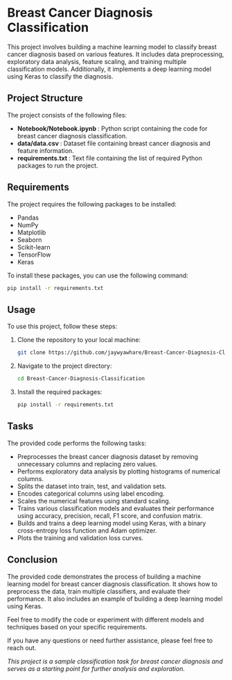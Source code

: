 # Breast Cancer Diagnosis Classification

This project involves building a machine learning model to classify breast cancer diagnosis based on various features. It includes data preprocessing, exploratory data analysis, feature scaling, and training multiple classification models. Additionally, it implements a deep learning model using Keras to classify the diagnosis.

## Project Structure
The project consists of the following files:

- <b> Notebook/Notebook.ipynb </b>: Python script containing the code for breast cancer diagnosis classification.
- <b> data/data.csv </b>: Dataset file containing breast cancer diagnosis and feature information.
- <b> requirements.txt </b>: Text file containing the list of required Python packages to run the project.

## Requirements
The project requires the following packages to be installed:

- Pandas
- NumPy
- Matplotlib
- Seaborn
- Scikit-learn
- TensorFlow
- Keras

To install these packages, you can use the following command:

```bash
pip install -r requirements.txt
```

## Usage
To use this project, follow these steps:

1. Clone the repository to your local machine:

    ```bash
    git clone https://github.com/jaywyawhare/Breast-Cancer-Diagnosis-Classification.git
    ```

1. Navigate to the project directory:

    ```bash
    cd Breast-Cancer-Diagnosis-Classification
    ```

1. Install the required packages:

    ```bash
    pip install -r requirements.txt
    ```

## Tasks


The provided code performs the following tasks:

- Preprocesses the breast cancer diagnosis dataset by removing unnecessary columns and replacing zero values.
- Performs exploratory data analysis by plotting histograms of numerical columns.
- Splits the dataset into train, test, and validation sets.
- Encodes categorical columns using label encoding.
- Scales the numerical features using standard scaling.
- Trains various classification models and evaluates their performance using accuracy, precision, recall, F1 score, and confusion matrix.
- Builds and trains a deep learning model using Keras, with a binary cross-entropy loss function and Adam optimizer.
- Plots the training and validation loss curves.

## Conclusion

The provided code demonstrates the process of building a machine learning model for breast cancer diagnosis classification. It shows how to preprocess the data, train multiple classifiers, and evaluate their performance. It also includes an example of building a deep learning model using Keras.

Feel free to modify the code or experiment with different models and techniques based on your specific requirements.

If you have any questions or need further assistance, please feel free to reach out.

*This project is a sample classification task for breast cancer diagnosis and serves as a starting point for further analysis and exploration.*